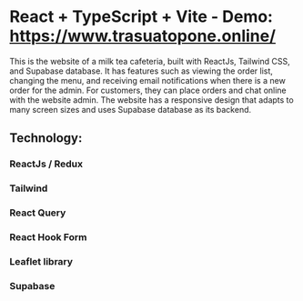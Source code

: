 # React + TypeScript + Vite - Demo: https://www.trasuatopone.online/

This is the website of a milk tea cafeteria, built with ReactJs, Tailwind CSS, and Supabase database. It has features such as viewing the order list, changing the menu, and receiving email notifications when there is a new order for the admin. For customers, they can place orders and chat online with the website admin. The website has a responsive design that adapts to many screen sizes and uses Supabase database as its backend.

## Technology:
### ReactJs / Redux
### Tailwind
### React Query
### React Hook Form
### Leaflet library
### Supabase

